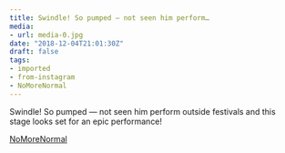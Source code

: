 ```yaml
---
title: Swindle! So pumped — not seen him perform…
media:
- url: media-0.jpg
date: "2018-12-04T21:01:30Z"
draft: false
tags:
- imported
- from-instagram
- NoMoreNormal
---
```

Swindle! So pumped — not seen him perform outside festivals and this stage looks set for an epic performance!



[NoMoreNormal](/tags/NoMoreNormal)
